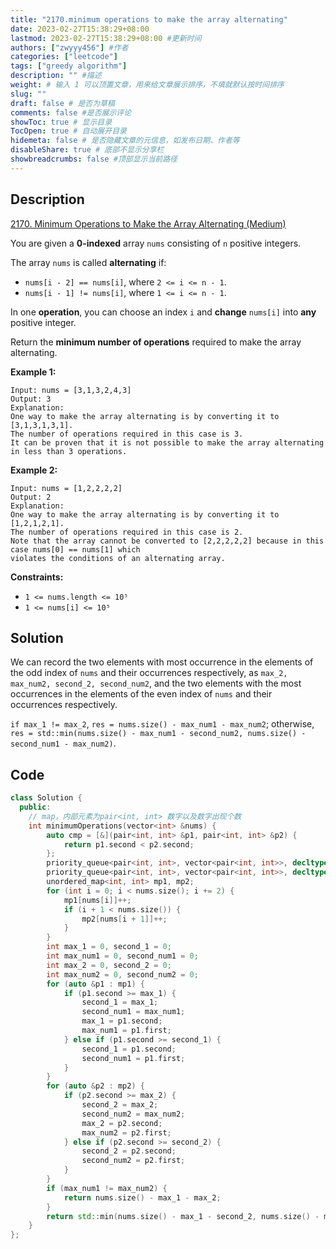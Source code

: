 ```yaml
---
title: "2170.minimum operations to make the array alternating"
date: 2023-02-27T15:38:29+08:00
lastmod: 2023-02-27T15:38:29+08:00 #更新时间
authors: ["zwyyy456"] #作者
categories: ["leetcode"]
tags: ["greedy algorithm"]
description: "" #描述
weight: # 输入 1 可以顶置文章，用来给文章展示排序，不填就默认按时间排序
slug: ""
draft: false # 是否为草稿
comments: false #是否展示评论
showToc: true # 显示目录
TocOpen: true # 自动展开目录
hidemeta: false # 是否隐藏文章的元信息，如发布日期、作者等
disableShare: true # 底部不显示分享栏
showbreadcrumbs: false #顶部显示当前路径
---
```

## Description
[2170. Minimum Operations to Make the Array Alternating (Medium)](https://leetcode.com/problems/minimum-operations-to-make-the-array-alternating/)

You are given a **0-indexed** array `nums` consisting of `n` positive integers.

The array `nums` is called **alternating** if:

- `nums[i - 2] == nums[i]`, where `2 <= i <= n - 1`.
- `nums[i - 1] != nums[i]`, where `1 <= i <= n - 1`.

In one **operation**, you can choose an index `i` and **change** `nums[i]` into **any** positive
integer.

Return the **minimum number of operations** required to make the array alternating.

**Example 1:**

```
Input: nums = [3,1,3,2,4,3]
Output: 3
Explanation:
One way to make the array alternating is by converting it to [3,1,3,1,3,1].
The number of operations required in this case is 3.
It can be proven that it is not possible to make the array alternating in less than 3 operations.

```

**Example 2:**

```
Input: nums = [1,2,2,2,2]
Output: 2
Explanation:
One way to make the array alternating is by converting it to [1,2,1,2,1].
The number of operations required in this case is 2.
Note that the array cannot be converted to [2,2,2,2,2] because in this case nums[0] == nums[1] which
violates the conditions of an alternating array.

```

**Constraints:**

- `1 <= nums.length <= 10⁵`
- `1 <= nums[i] <= 10⁵`

## Solution
We can record the two elements with most occurrence in the elements of the odd index of `nums` and their occurrences respectively, as `max_2, max_num2, second_2, second_num2`, and the two elements with the most occurrences in the elements of the even index of `nums` and their occurrences respectively. 

`if max_1 != max_2`, `res = nums.size() - max_num1 - max_num2`; otherwise, `res = std::min(nums.size() - max_num1 - second_num2, nums.size() - second_num1 - max_num2)`.

## Code
```cpp
class Solution {
  public:
    // map，内部元素为pair<int, int> 数字以及数字出现个数
    int minimumOperations(vector<int> &nums) {
        auto cmp = [&](pair<int, int> &p1, pair<int, int> &p2) {
            return p1.second < p2.second;
        };
        priority_queue<pair<int, int>, vector<pair<int, int>>, decltype(cmp)> pq1(cmp);
        priority_queue<pair<int, int>, vector<pair<int, int>>, decltype(cmp)> pq2(cmp);
        unordered_map<int, int> mp1, mp2;
        for (int i = 0; i < nums.size(); i += 2) {
            mp1[nums[i]]++;
            if (i + 1 < nums.size()) {
                mp2[nums[i + 1]]++;
            }
        }
        int max_1 = 0, second_1 = 0;
        int max_num1 = 0, second_num1 = 0;
        int max_2 = 0, second_2 = 0;
        int max_num2 = 0, second_num2 = 0;
        for (auto &p1 : mp1) {
            if (p1.second >= max_1) {
                second_1 = max_1;
                second_num1 = max_num1;
                max_1 = p1.second;
                max_num1 = p1.first;
            } else if (p1.second >= second_1) {
                second_1 = p1.second;
                second_num1 = p1.first;
            }
        }
        for (auto &p2 : mp2) {
            if (p2.second >= max_2) {
                second_2 = max_2;
                second_num2 = max_num2;
                max_2 = p2.second;
                max_num2 = p2.first;
            } else if (p2.second >= second_2) {
                second_2 = p2.second;
                second_num2 = p2.first;
            }
        }
        if (max_num1 != max_num2) {
            return nums.size() - max_1 - max_2;
        }
        return std::min(nums.size() - max_1 - second_2, nums.size() - max_2 - second_1);
    }
};
```